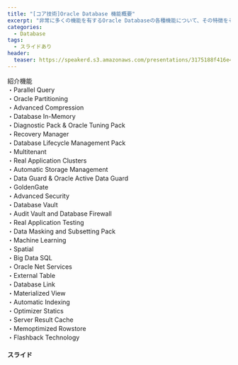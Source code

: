 ```yaml
---
title: "[コア技術]Oracle Database 機能概要"
excerpt: "非常に多くの機能を有するOracle Databaseの各種機能について、その特徴をそれぞれ簡単に紹介しています。復習にもぜひ。大作です。"
categories:
  - Database
tags:
  - スライドあり
header:
  teaser: https://speakerd.s3.amazonaws.com/presentations/3175188f416e496aa119aa6eaac549a7/slide_0.jpg
---
```



紹介機能  
・Parallel Query  
・Oracle Partitioning  
・Advanced Compression  
・Database In-Memory  
・Diagnostic Pack & Oracle Tuning Pack  
・Recovery Manager  
・Database Lifecycle Management Pack  
・Multitenant  
・Real Application Clusters  
・Automatic Storage Management  
・Data Guard & Oracle Active Data Guard  
・GoldenGate  
・Advanced Security  
・Database Vault  
・Audit Vault and Database Firewall  
・Real Application Testing  
・Data Masking and Subsetting Pack  
・Machine Learning  
・Spatial  
・Big Data SQL  
・Oracle Net Services  
・External Table  
・Database Link  
・Materialized View  
・Automatic Indexing  
・Optimizer Statics  
・Server Result Cache  
・Memoptimized Rowstore  
・Flashback Technology  

#### スライド

<div style="max-width:768px">

<!-- Speakerdeckから Embeded リンクを取得して貼り付け (ここから) -->
<script async class="speakerdeck-embed" data-id="3175188f416e496aa119aa6eaac549a7" data-ratio="1.77777777777778" src="//speakerdeck.com/assets/embed.js"></script>
<!-- Speakerdeckから Embeded リンクを取得して貼り付け (ここまで) -->

</div>